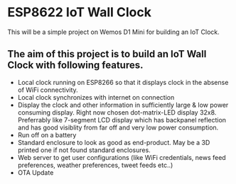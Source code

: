 # ESP8622 IoT Wall Clock
This will be a simple project on Wemos D1 Mini for building an IoT Clock.

## The aim of this project is to build an IoT Wall Clock with following features.
- Local clock running on ESP8266 so that it displays clock in the absense of WiFi connectivity.
- Local clock synchronizes with internet on connection
- Display the clock and other information in sufficiently large & low power consuming display.  Right now chosen dot-matrix-LED display 32x8.  Preferrably like 7-segment LCD display which has backpanel reflection and has good visiblity from far off and very low power consumption.
- Run off on a battery
- Standard enclosure to look as good as end-product.  May be a 3D printed one if not found standard enclosures.
- Web server to get user configurations (like WiFi credentials, news feed preferences, weather preferences, tweet feeds etc..)
- OTA Update

